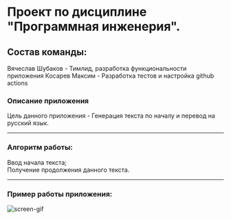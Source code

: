 # Проект по дисциплине "Программная инженерия".
## Состав команды:
Вячеслав Шубаков - Тимлид, разработка функциональности приложения 
Косарев Максим - Разработка тестов и настройка github actions   

### Описание приложения
Цель данного приложения - Генерация текста по началу и перевод на русский язык.  

---
### Алгоритм работы:

Ввод начала текста;  
Получение продолжения данного текста.  

---
### Пример работы приложения:
![screen-gif](./WorkExample.gif)
